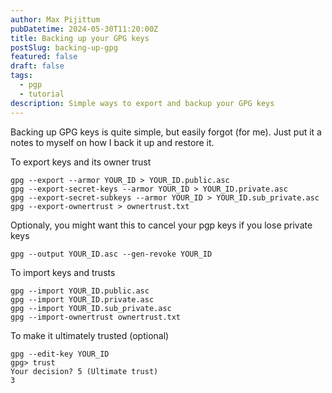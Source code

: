 ```yaml
---
author: Max Pijittum
pubDatetime: 2024-05-30T11:20:00Z
title: Backing up your GPG keys
postSlug: backing-up-gpg
featured: false
draft: false
tags:
  - pgp
  - tutorial
description: Simple ways to export and backup your GPG keys
---
```


Backing up GPG keys is quite simple, but easily forgot (for me). Just put it a notes to myself on how I back it up and restore it.

To export keys and its owner trust

```
gpg --export --armor YOUR_ID > YOUR_ID.public.asc
gpg --export-secret-keys --armor YOUR_ID > YOUR_ID.private.asc
gpg --export-secret-subkeys --armor YOUR_ID > YOUR_ID.sub_private.asc
gpg --export-ownertrust > ownertrust.txt
```

Optionaly, you might want this to cancel your pgp keys if you lose private keys

```
gpg --output YOUR_ID.asc --gen-revoke YOUR_ID
```

To import keys and trusts

```
gpg --import YOUR_ID.public.asc
gpg --import YOUR_ID.private.asc
gpg --import YOUR_ID.sub_private.asc
gpg --import-ownertrust ownertrust.txt
```

To make it ultimately trusted (optional)

```
gpg --edit-key YOUR_ID
gpg> trust
Your decision? 5 (Ultimate trust)
3
```
